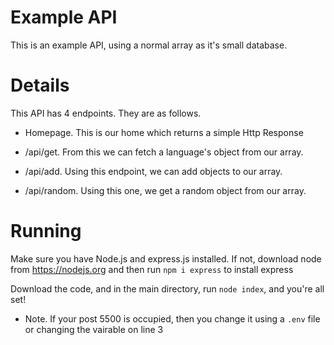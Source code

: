 # Example API

This is an example API, using a normal array as it's small database.

# Details

This API has 4 endpoints.
They are as follows.

- Homepage. This is our home which returns a simple Http Response

- /api/get. From this we can fetch a language's object from our array.

- /api/add. Using this endpoint, we can add objects to our array.

- /api/random. Using this one, we get a random object from our array.


# Running

Make sure you have Node.js and express.js installed.
If not, download node from https://nodejs.org and then run `npm i express` to install express

Download the code, and in the main directory, run `node index`, and you're all set!
- Note. If your post 5500 is occupied, then you change it using a `.env` file or changing the vairable on line 3